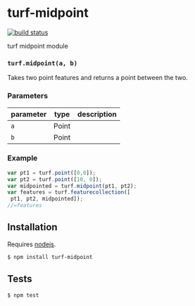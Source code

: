 # turf-midpoint

[![build status](https://secure.travis-ci.org/Turfjs/turf-midpoint.png)](http://travis-ci.org/Turfjs/turf-midpoint)

turf midpoint module


### `turf.midpoint(a, b)`

Takes two point features and returns a point between the two.


### Parameters

| parameter | type  | description |
| --------- | ----- | ----------- |
| `a`       | Point |             |
| `b`       | Point |             |


### Example

```js
var pt1 = turf.point([0,0]);
var pt2 = turf.point([10, 0]);
var midpointed = turf.midpoint(pt1, pt2);
var features = turf.featurecollection([
 pt1, pt2, midpointed]);
//=features
```

## Installation

Requires [nodejs](http://nodejs.org/).

```sh
$ npm install turf-midpoint
```

## Tests

```sh
$ npm test
```

